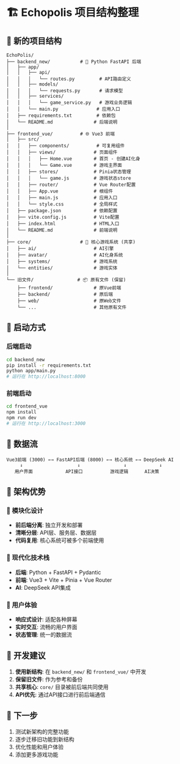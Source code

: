 # 🏗️ Echopolis 项目结构整理

## 📁 新的项目结构

```
EchoPolis/
├── backend_new/           # 🐍 Python FastAPI 后端
│   ├── app/
│   │   ├── api/
│   │   │   └── routes.py         # API路由定义
│   │   ├── models/
│   │   │   └── requests.py       # 请求模型
│   │   ├── services/
│   │   │   └── game_service.py   # 游戏业务逻辑
│   │   └── main.py              # 应用入口
│   ├── requirements.txt         # 依赖包
│   └── README.md               # 后端说明
│
├── frontend_vue/          # 🌐 Vue3 前端
│   ├── src/
│   │   ├── components/          # 可复用组件
│   │   ├── views/              # 页面组件
│   │   │   ├── Home.vue        # 首页 - 创建AI化身
│   │   │   └── Game.vue        # 游戏主界面
│   │   ├── stores/             # Pinia状态管理
│   │   │   └── game.js         # 游戏状态store
│   │   ├── router/             # Vue Router配置
│   │   ├── App.vue             # 根组件
│   │   ├── main.js             # 应用入口
│   │   └── style.css           # 全局样式
│   ├── package.json            # 依赖配置
│   ├── vite.config.js          # Vite配置
│   ├── index.html              # HTML入口
│   └── README.md               # 前端说明
│
├── core/                  # 🧠 核心游戏系统 (共享)
│   ├── ai/                     # AI引擎
│   ├── avatar/                 # AI化身系统
│   ├── systems/                # 游戏系统
│   └── entities/               # 游戏实体
│
└── 旧文件/                # 📦 原有文件 (保留)
    ├── frontend/               # 原Vue前端
    ├── backend/                # 原后端
    ├── web/                    # 原Web文件
    └── ...                     # 其他原有文件
```

## 🚀 启动方式

### 后端启动
```bash
cd backend_new
pip install -r requirements.txt
python app/main.py
# 运行在 http://localhost:8000
```

### 前端启动
```bash
cd frontend_vue
npm install
npm run dev
# 运行在 http://localhost:3000
```

## 🔄 数据流

```
Vue3前端 (3000) ←→ FastAPI后端 (8000) ←→ 核心系统 ←→ DeepSeek AI
     ↓                    ↓                ↓            ↓
   用户界面            API接口          游戏逻辑      AI决策
```

## 🎯 架构优势

### 🔧 模块化设计
- **前后端分离**: 独立开发和部署
- **清晰分层**: API层、服务层、数据层
- **代码复用**: 核心系统可被多个前端使用

### 🚀 现代化技术栈
- **后端**: Python + FastAPI + Pydantic
- **前端**: Vue3 + Vite + Pinia + Vue Router
- **AI**: DeepSeek API集成

### 📱 用户体验
- **响应式设计**: 适配各种屏幕
- **实时交互**: 流畅的用户界面
- **状态管理**: 统一的数据流

## 🔧 开发建议

1. **使用新结构**: 在 `backend_new/` 和 `frontend_vue/` 中开发
2. **保留旧文件**: 作为参考和备份
3. **共享核心**: `core/` 目录被前后端共同使用
4. **API优先**: 通过API接口进行前后端通信

## 📝 下一步

1. 测试新架构的完整功能
2. 逐步迁移旧功能到新结构
3. 优化性能和用户体验
4. 添加更多游戏功能